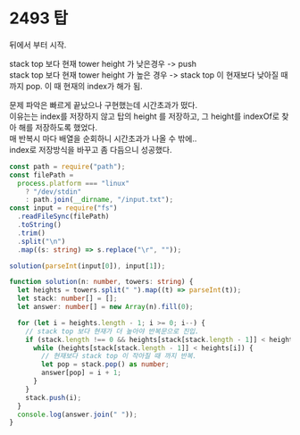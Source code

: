 # 2493 탑

뒤에서 부터 시작.

stack top 보다 현재 tower height 가 낮은경우 -> push  
stack top 보다 현재 tower height 가 높은 경우 -> stack top 이 현재보다 낮아질 때 까지 pop. 이 때 현재의 index가 해가 됨.

문제 파악은 빠르게 끝났으나 구현했는데 시간초과가 떴다.  
이유는는 index를 저장하지 않고 탑의 height 를 저장하고, 그 height를 indexOf로 찾아 해를 저장하도록 했었다.  
매 반복시 마다 배열을 순회하니 시간초과가 나올 수 밖에..  
index로 저장방식을 바꾸고 좀 다듬으니 성공했다.

```typescript
const path = require("path");
const filePath =
  process.platform === "linux"
    ? "/dev/stdin"
    : path.join(__dirname, "/input.txt");
const input = require("fs")
  .readFileSync(filePath)
  .toString()
  .trim()
  .split("\n")
  .map((s: string) => s.replace("\r", ""));

solution(parseInt(input[0]), input[1]);

function solution(n: number, towers: string) {
  let heights = towers.split(" ").map((t) => parseInt(t));
  let stack: number[] = [];
  let answer: number[] = new Array(n).fill(0);

  for (let i = heights.length - 1; i >= 0; i--) {
    // stack top 보다 현재가 더 높아야 반복문으로 진입.
    if (stack.length !== 0 && heights[stack[stack.length - 1]] < heights[i]) {
      while (heights[stack[stack.length - 1]] < heights[i]) {
        // 현재보다 stack top 이 작아질 때 까지 반복.
        let pop = stack.pop() as number;
        answer[pop] = i + 1;
      }
    }
    stack.push(i);
  }
  console.log(answer.join(" "));
}
```
